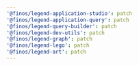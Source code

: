 ```yaml
---
'@finos/legend-application-studio': patch
'@finos/legend-application-query': patch
'@finos/legend-query-builder': patch
'@finos/legend-dev-utils': patch
'@finos/legend-graph': patch
'@finos/legend-lego': patch
'@finos/legend-art': patch
---
```

